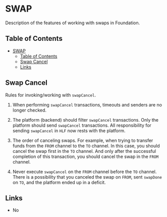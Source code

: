 # SWAP

Description of the features of working with swaps in Foundation.

## Table of Contents

- [SWAP](#swap)
  - [Table of Contents](#table-of-contents)
  - [Swap Cancel](#swap-cancel)
  - [Links](#links)

## Swap Cancel

Rules for invoking/working with `swapCancel`.

1. When performing `swapCancel` transactions, timeouts and senders are no longer checked.

2. The platform (backend) should filter `swapCancel` transactions.
   Only the platform should send `swapCancel` transactions.
   All responsibility for sending `swapCancel` in `HLF` now rests with the platform.

3. The order of canceling swaps.
   For example, when trying to transfer funds from the `FROM` channel to the `TO` channel.
   In this case, you should cancel the swap first in the `TO` channel.
   And only after the successful completion of this transaction, you should cancel the swap in the `FROM` channel.

4. Never execute `swapCancel` on the `FROM` channel before the `TO` channel.
   There is a possibility that you canceled the swap on `FROM`, sent `swapDone` on `TO`, and the platform ended up in a deficit.

## Links

* No